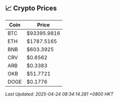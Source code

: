 ## 📈 Crypto Prices

| Coin | Price |
| ---- | ----- |
| BTC | $93395.9816 |
| ETH | $1787.5165 |
| BNB | $603.3925 |
| CRV | $0.6562 |
| ARB | $0.3383 |
| OKB | $51.7721 |
| DOGE | $0.1776 |

_Last Updated: 2025-04-24 08:34:14.281 +0800 HKT_